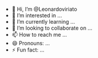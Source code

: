 - 👋 Hi, I’m @Leonardoviriato
- 👀 I’m interested in ...
- 🌱 I’m currently learning ...
- 💞️ I’m looking to collaborate on ...
- 📫 How to reach me ...
- 😄 Pronouns: ...
- ⚡ Fun fact: ...

<!---
Leonardoviriato/Leonardoviriato is a ✨ special ✨ repository because its `README.md` (this file) appears on your GitHub profile.
You can click the Preview link to take a look at your changes.
--->
